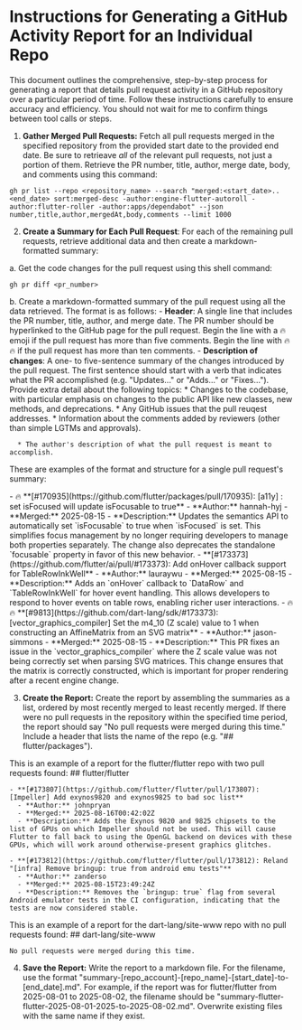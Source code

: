 # Instructions for Generating a GitHub Activity Report for an Individual Repo

This document outlines the comprehensive, step-by-step process for generating a report that details pull request activity in a GitHub repository over a particular period of time. Follow these instructions carefully to ensure accuracy and efficiency. You should not wait for me to confirm things between tool calls or steps.

1. **Gather Merged Pull Requests:** Fetch all pull requests merged in the specified repository from the provided start date to the provided end date. Be sure to retrieave *all* of the relevant pull requests, not just a portion of them. Retrieve the PR number, title, author, merge date, body, and comments using this command:

```shell
gh pr list --repo <repository_name> --search "merged:<start_date>..<end_date> sort:merged-desc -author:engine-flutter-autoroll -author:flutter-roller -author:apps/dependabot" --json number,title,author,mergedAt,body,comments --limit 1000
```

2. **Create a Summary for Each Pull Request**: For each of the remaining pull requests, retrieve additional data and then create a markdown-formatted summary:

  a. Get the code changes for the pull request using this shell command:

  ```shell
  gh pr diff <pr_number>
  ```

  b. Create a markdown-formatted summary of the pull request using all the data retrieved. The format is as follows:
    - **Header**: A single line that includes the PR number, title, author, and merge date. The PR number should be hyperlinked to the GitHub page for the pull request. Begin the line with a 🔥 emoji if the pull request has more than five comments.  Begin the line with 🔥🔥 if the pull request has more than ten comments. 
    - **Description of changes**: A one- to five-sentence summary of the changes introduced by the pull request. The first sentence should start with a verb that indicates what the PR accomplished (e.g. "Updates..." or "Adds..." or "Fixes..."). Provide extra detail about the following topics:
      * Changes to the codebase, with particular emphasis on changes to the public API like new classes, new methods, and deprecations.
      * Any GitHub issues that the pull reuqest addresses.
      * Information about the comments added by reviewers (other than simple LGTMs and approvals).

      * The author's description of what the pull request is meant to accomplish.

  These are examples of the format and structure for a single pull request's summary:

  <example>
  - 🔥 **[#170935](https://github.com/flutter/packages/pull/170935): [a11y] : set isFocused will update isFocusable to true**
    - **Author:** hannah-hyj
    - **Merged:** 2025-08-15
    - **Description:** Updates the semantics API to automatically set `isFocusable` to true when `isFocused` is set. This simplifies focus management by no longer requiring developers to manage both properties separately. The change also deprecates the standalone `focusable` property in favor of this new behavior.
  </example>

  <example>
  - **[#173373](https://github.com/flutter/ai/pull/#173373): Add onHover callback support for TableRowInkWell**
    - **Author:** lauraywu
    - **Merged:** 2025-08-15
    - **Description:** Adds an `onHover` callback to `DataRow` and `TableRowInkWell` for hover event handling. This allows developers to respond to hover events on table rows, enabling richer user interactions.
  </example>

  <example>
  - 🔥🔥 **[#9813](https://github.com/dart-lang/sdk/#173373): [vector_graphics_compiler] Set the m4_10 (Z scale) value to 1 when constructing an AffineMatrix from an SVG matrix**
    - **Author:** jason-simmons
    - **Merged:** 2025-08-15
    - **Description:** This PR fixes an issue in the `vector_graphics_compiler` where the Z scale value was not being correctly set when parsing SVG matrices. This change ensures that the matrix is correctly constructed, which is important for proper rendering after a recent engine change.
  </example>

3. **Create the Report:** Create the report by assembling the summaries as a list, ordered by most recently merged to least recently merged. If there were no pull requests in the repository within the specified time period, the report should say "No pull requests were merged during this time." Include a header that lists the name of the repo (e.g. "## flutter/packages").

  This is an example of a report for the flutter/flutter repo with two pull requests found:
  <example>
    ## flutter/flutter

    - **[#173807](https://github.com/flutter/flutter/pull/173807): [Impeller] Add exynos9820 and exynos9825 to bad soc list**
      - **Author:** johnpryan
      - **Merged:** 2025-08-16T00:42:02Z
      - **Description:** Adds the Exynos 9820 and 9825 chipsets to the list of GPUs on which Impeller should not be used. This will cause Flutter to fall back to using the OpenGL backend on devices with these GPUs, which will work around otherwise-present graphics glitches.

    - **[#173812](https://github.com/flutter/flutter/pull/173812): Reland "[infra] Remove bringup: true from android emu tests"**
      - **Author:** zanderso
      - **Merged:** 2025-08-15T23:49:24Z
      - **Description:** Removes the `bringup: true` flag from several Android emulator tests in the CI configuration, indicating that the tests are now considered stable.
  </example>

  This is an example of a report for the dart-lang/site-www repo with no pull requests found:
  <example>
    ## dart-lang/site-www

    No pull requests were merged during this time.
  </example>

4. **Save the Report:** Write the report to a markdown file. For the filename, use the format "summary-[repo_account]-[repo_name]-[start_date]-to-[end_date].md". For example, if the report was for flutter/flutter from 2025-08-01 to 2025-08-02, the filename should be "summary-flutter-flutter-2025-08-01-2025-to-2025-08-02.md". Overwrite existing files with the same name if they exist.
